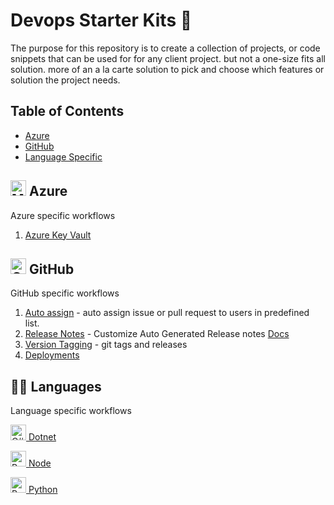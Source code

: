 #   Devops Starter Kits 🧰
The purpose for this repository is to create a collection of projects, or code snippets that can be used for
for any client project. but not a one-size fits all solution. more of an a la carte solution to pick and choose
which features or solution the project needs.

## Table of Contents

-  [   Azure](#azure) 
-  [GitHub](#github)
-  [Language Specific](#languages)



## <img width="25" src="https://user-images.githubusercontent.com/25181517/183911544-95ad6ba7-09bf-4040-ac44-0adafedb9616.png" alt="Microsoft Azure" title="Microsoft Azure"/> Azure 
Azure specific workflows

1. [Azure Key Vault](azure/README.md#keyvault)


## <img width="25" src="https://user-images.githubusercontent.com/25181517/192108374-8da61ba1-99ec-41d7-80b8-fb2f7c0a4948.png" alt="GitHub" title="GitHub"/> GitHub
GitHub specific workflows

1. [Auto assign](auto-assign/README.md) - auto assign issue or pull request to users in predefined list.
1. [Release Notes](.github/release.yml) - Customize Auto Generated Release notes [Docs](https://docs.github.com/en/repositories/releasing-projects-on-github/automatically-generated-release-notes#configuring-automatically-generated-release-notes)
1. [Version Tagging](version/README.md) - git tags and releases
1. [Deployments](deployments/README.md)

## 👩‍💻 Languages  
Language specific workflows

 [<img width="25" src="https://user-images.githubusercontent.com/25181517/121405384-444d7300-c95d-11eb-959f-913020d3bf90.png" alt="C#" title="C#"/>  Dotnet](dotnet/README.md)

 [<img width="25" src="https://user-images.githubusercontent.com/25181517/183897015-94a058a6-b86e-4e42-a37f-bf92061753e5.png" alt="React" title="React"/>  Node](react-app/README.md)

 [<img width="25" src="https://user-images.githubusercontent.com/25181517/183423507-c056a6f9-1ba8-4312-a350-19bcbc5a8697.png" alt="Python" title="Python"/> Python](python/README.md)